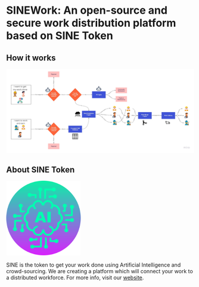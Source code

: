 # SINEWork: An open-source and secure work distribution platform based on SINE Token

## How it works

![Flow Diagram](assets/flow_diagram.jpg)

## About SINE Token

<img src="assets/sine_icon.svg" alt="SINE" width="200"/>

SINE is the token to get your work done using Artificial Intelligence and crowd-sourcing. We are creating a platform which will connect your work to a distributed workforce. For more info, visit our [website](https://solainetwork.com/).
